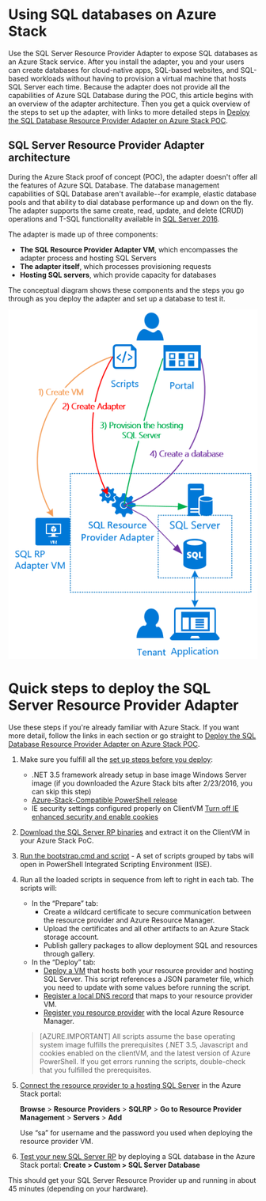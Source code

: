 <properties
	pageTitle="Add a SQL Server resource provider to Azure Stack"
	description="Add a SQL Server resource provider to Azure Stack"
	services="azure-stack"
	documentationCenter=""
	authors="Dumagar"
	manager="bradleyb"
	editor=""/>

<tags
	ms.service="multiple"
	ms.workload="na"
	ms.tgt_pltfrm="na"
	ms.devlang="na"
	ms.topic="article"
	ms.date="04/20/2016"
	ms.author="dumagar"/>

# Using SQL databases on Azure Stack

Use the SQL Server Resource Provider Adapter to expose SQL databases as an Azure Stack service. After you install the adapter, you and your users can create databases for cloud-native apps, SQL-based websites, and SQL-based workloads without having to provision a virtual machine that hosts SQL Server each time. Because the adapter does not provide all the capabilities of Azure SQL Database during the POC, this article begins with an overview of the adapter architecture. Then you get a quick overview of the steps to set up the adapter, with links to more detailed steps in [Deploy the SQL Database Resource Provider Adapter on Azure Stack POC](azure-stack-sql-rp-deploy-long.md).

## SQL Server Resource Provider Adapter architecture
During the Azure Stack proof of concept (POC), the adapter doesn't offer all the features of Azure SQL Database. The database management capabilities of SQL Database aren't available--for example, elastic database pools and that ability to dial database performance up and down on the fly. The adapter supports the same create, read, update, and delete (CRUD) operations and T-SQL functionality available in [SQL Server 2016](https://msdn.microsoft.com/library/ms130214.aspx).

The adapter is made up of three components:

- **The SQL Resource Provider Adapter VM**, which encompasses the adapter process and hosting SQL Servers
- **The adapter itself**, which processes provisioning requests
- **Hosting SQL servers**, which provide capacity for databases

The conceptual diagram shows these components and the steps you go through as you deploy the adapter and set up a database to test it.

![Azure Stack SQL Resource Provider Adapter simple architecture](./media/azure-stack-sql-rp-deploy-short/sqlrparch.png)


# Quick steps to deploy the SQL Server Resource Provider Adapter
Use these steps if you're already familiar with Azure Stack. If you want more detail, follow the links in each section or go straight to [Deploy the SQL Database Resource Provider Adapter on Azure Stack POC](azure-stack-sql-rp-deploy-long.md).

1.  Make sure you fulfill all the [set up steps before you deploy](azure-stack-sql-rp-deploy-long.md#set-up-steps-before-you-deploy):

    - .NET 3.5 framework already setup in base image Windows Server image (if you downloaded the Azure Stack bits after 2/23/2016, you can skip this step)
    - [Azure-Stack-Compatible PowerShell release](http://aka.ms/azStackPsh)
    - IE security settings configured properly on ClientVM [Turn off IE enhanced security and enable cookies](azure-stack-sql-rp-deploy-long.md#Turn-off-IE-enhanced-security-and-enable-cookies)

2. [Download the SQL Server RP binaries](http://aka.ms/massqlrprfrsh) and extract it on the ClientVM in your Azure Stack PoC.

3. [Run the bootstrap.cmd and script](azure-stack-sql-rp-deploy-long.md#Bootstrap-the-resource-provider-deployment-PowerShell-and-Prepare-for-deployment) - A set of scripts grouped by tabs will open in PowerShell Integrated Scripting Environment (ISE).

4. Run all the loaded scripts in sequence from left to right in each tab. The scripts will:
    - In the “Prepare” tab:
        - Create a wildcard certificate to secure communication between the resource provider and Azure Resource Manager.
        - Upload the certificates and all other artifacts to an Azure Stack storage account.
        - Publish gallery packages to allow deployment SQL and resources through gallery.
    - In the “Deploy” tab:
        - [Deploy a VM](azure-stack-sql-rp-deploy-long.md#Deploy-your-SQL-RP-Resource-Provider-VM) that hosts both your resource provider and hosting SQL Server. This script references a JSON parameter file, which you need to update with some values before running the script.
        - [Register a local DNS record](azure-stack-sql-rp-deploy-long.md#Update-the-local-DNS) that maps to your resource provider VM.
        - [Register you resource provider](azure-stack-sql-rp-deploy-long.md#Register-the-SQL-RP-Resource-Provider) with the local Azure Resource Manager.

    > [AZURE.IMPORTANT] All scripts assume the base operating system image fulfills the prerequisites (.NET 3.5, Javascript and cookies enabled on the clientVM, and the latest version of Azure PowerShell. If you get errors running the scripts, double-check that you fulfilled the prerequisites.

5. [Connect the resource provider to a hosting SQL Server](#Provide-capacity-to-your-SQL-Resource-Provider-by-connecting-it-to-a-hosting-SQL-server) in the Azure Stack portal:

    **Browse** &gt; **Resource** **Providers** &gt; **SQLRP** &gt; **Go to Resource Provider** **Management** &gt; **Servers** &gt; **Add**

    Use “sa” for username and the password you used when deploying the resource provider VM.

6. [Test your new SQL Server RP](/azure-stack-sql-rp-deploy-long.md#test-your-deployment-create-your-first-sql-database) by deploying a SQL database in the Azure Stack portal:
**Create &gt; Custom &gt; SQL Server Database**

This should get your SQL Server Resource Provider up and running in about 45 minutes (depending on your hardware).
